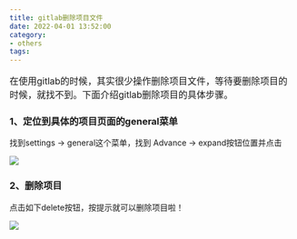 ```yaml
---
title: gitlab删除项目文件
date: 2022-04-01 13:52:00
category:
- others
tags:
---
```


<p style="font-size: 16px; ">
在使用gitlab的时候，其实很少操作删除项目文件，等待要删除项目的时候，就找不到。下面介绍gitlab删除项目的具体步骤。
</p>

### 1、定位到具体的项目页面的general菜单

找到settings -> general这个菜单，找到 Advance -> expand按钮位置并点击

<img src='/images/jingyan/gitlabdelproj/1.png' />


### 2、删除项目

点击如下delete按钮，按提示就可以删除项目啦！

<img src='/images/jingyan/gitlabdelproj/2.png' />
